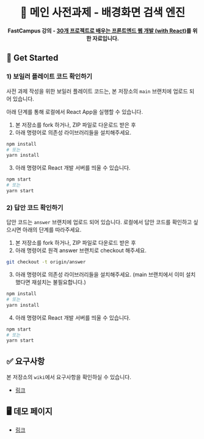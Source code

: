 <div align="center">
  <h1>
     🥳 메인 사전과제 - 배경화면 검색 엔진
  </h1>
  <strong>FastCampus 강의 - <a href="https://fastcampus.co.kr/dev_online_fefinal">30개 프로젝트로 배우는
프론트엔드 웹 개발 (with React)</a>를 위한 자료입니다.</strong>
</div>

## 📑 Get Started

### 1) 보일러 플레이트 코드 확인하기

사전 과제 작성을 위한 보일러 플레이트 코드는, 본 저장소의 `main` 브랜치에 업로드 되어 있습니다.

아래 단계를 통해 로컬에서 React App을 실행할 수 있습니다.

1. 본 저장소를 fork 하거나, ZIP 파일로 다운로드 받은 후
2. 아래 명령어로 의존성 라이브러리들을 설치해주세요.

```bash
npm install
# 또는
yarn install
```

3. 아래 명령어로 React 개발 서버를 띄울 수 있습니다.

```bash
npm start
# 또는
yarn start
```

### 2) 답안 코드 확인하기

답안 코드는 `answer` 브랜치에 업로드 되어 있습니다. 로컬에서 답안 코드를 확인하고 싶으시면 아래의 단계를 따라주세요.

1. 본 저장소를 fork 하거나, ZIP 파일로 다운로드 받은 후
2. 아래 명령어로 원격 answer 브랜치로 checkout 해주세요.

```bash
git checkout -t origin/answer
```

3. 아래 명령어로 의존성 라이브러리들을 설치해주세요. (main 브랜치에서 이미 설치했다면 재설치는 불필요합니다.)

```bash
npm install
# 또는
yarn install
```

4. 아래 명령어로 React 개발 서버를 띄울 수 있습니다.

```bash
npm start
# 또는
yarn start
```

## ✅ 요구사항

본 저장소의 `wiki`에서 요구사항을 확인하실 수 있습니다.

-   [링크](https://github.com/hanameee/mini-stopwatch/wiki/요구사항)

## 🖥 데모 페이지

-   [링크](https://hanameee.github.io/mini-stopwatch/src)
